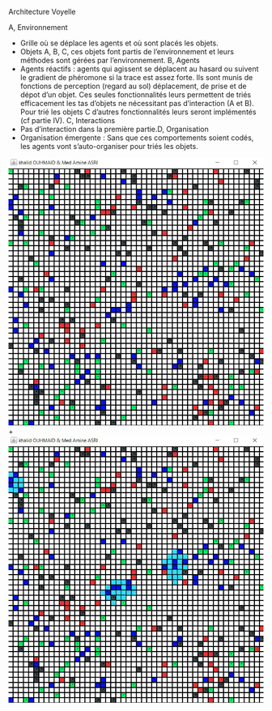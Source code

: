 Architecture Voyelle

A, Environnement
- Grille où se déplace les agents et où sont placés les objets.
- Objets A, B, C, ces objets font partis de l’environnement et leurs méthodes sont gérées par l’environnement.
 B, Agents
- Agents réactifs : agents qui agissent se déplacent au hasard ou suivent le gradient de phéromone si la trace est assez forte.
Ils sont munis de fonctions de perception (regard au sol) déplacement, de prise et de dépot d’un objet. Ces seules fonctionnalités
leurs permettent de triés efficacement les tas d’objets ne nécessitant pas d’interaction (A et B). Pour trié les objets C d’autres
fonctionnalités leurs seront implémentés (cf partie IV).
C, Interactions
- Pas d’interaction dans la première partie.D, Organisation
- Organisation émergente : Sans que ces comportements soient codés, les agents vont s’auto-organiser pour triés les objets.

![alt text](https://github.com/khalidouh/sma-TriCollectif/blob/master/images/vvv.JPG)+![alt text](https://github.com/khalidouh/sma-TriCollectif/blob/master/images/v33.png)



